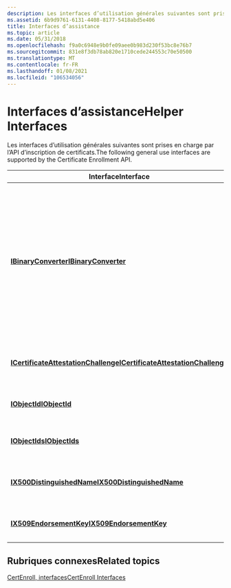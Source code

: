 ```yaml
---
description: Les interfaces d’utilisation générales suivantes sont prises en charge par l’API d’inscription de certificats.
ms.assetid: 6b9d9761-6131-4408-8177-5418abd5e406
title: Interfaces d’assistance
ms.topic: article
ms.date: 05/31/2018
ms.openlocfilehash: f9a0c6948e9b0fe09aee0b983d230f53bc8e76b7
ms.sourcegitcommit: 831e8f3db78ab820e1710cede244553c70e50500
ms.translationtype: MT
ms.contentlocale: fr-FR
ms.lasthandoff: 01/08/2021
ms.locfileid: "106534056"
---
```

# <a name="helper-interfaces"></a><span data-ttu-id="2d57c-103">Interfaces d’assistance</span><span class="sxs-lookup"><span data-stu-id="2d57c-103">Helper Interfaces</span></span>

<span data-ttu-id="2d57c-104">Les interfaces d’utilisation générales suivantes sont prises en charge par l’API d’inscription de certificats.</span><span class="sxs-lookup"><span data-stu-id="2d57c-104">The following general use interfaces are supported by the Certificate Enrollment API.</span></span>



| <span data-ttu-id="2d57c-105">Interface</span><span class="sxs-lookup"><span data-stu-id="2d57c-105">Interface</span></span>                                                                    | <span data-ttu-id="2d57c-106">Description</span><span class="sxs-lookup"><span data-stu-id="2d57c-106">Description</span></span>                                                                                                                                                            |
|------------------------------------------------------------------------------|------------------------------------------------------------------------------------------------------------------------------------------------------------------------|
| [<span data-ttu-id="2d57c-107">**IBinaryConverter**</span><span class="sxs-lookup"><span data-stu-id="2d57c-107">**IBinaryConverter**</span></span>](/windows/desktop/api/CertEnroll/nn-certenroll-ibinaryconverter)                                 | <span data-ttu-id="2d57c-108">Crée une chaîne encodée en Unicode à partir d’un tableau d’octets, crée un tableau d’octets à partir d’une chaîne encodée en Unicode et modifie le type d’encodage Unicode appliqué à une chaîne.</span><span class="sxs-lookup"><span data-stu-id="2d57c-108">Creates a Unicode-encoded string from a byte array, creates a byte array from a Unicode-encoded string, and modifies the type of Unicode encoding applied to a string.</span></span> |
| [<span data-ttu-id="2d57c-109">**ICertificateAttestationChallenge**</span><span class="sxs-lookup"><span data-stu-id="2d57c-109">**ICertificateAttestationChallenge**</span></span>](/windows/desktop/api/Certenroll/nn-certenroll-icertificateattestationchallenge) | <span data-ttu-id="2d57c-110">Prend en charge les défis liés à l’attestation de certificat.</span><span class="sxs-lookup"><span data-stu-id="2d57c-110">Supports certificate attestation challenges.</span></span>                                                                                                                           |
| [<span data-ttu-id="2d57c-111">**IObjectId**</span><span class="sxs-lookup"><span data-stu-id="2d57c-111">**IObjectId**</span></span>](/windows/desktop/api/CertEnroll/nn-certenroll-iobjectid)                                               | <span data-ttu-id="2d57c-112">Représente un identificateur d’objet.</span><span class="sxs-lookup"><span data-stu-id="2d57c-112">Represents an object identifier.</span></span>                                                                                                                                       |
| [<span data-ttu-id="2d57c-113">**IObjectIds**</span><span class="sxs-lookup"><span data-stu-id="2d57c-113">**IObjectIds**</span></span>](/windows/desktop/api/CertEnroll/nn-certenroll-iobjectids)                                             | <span data-ttu-id="2d57c-114">Gère une collection d’objets [**IObjectId**](/windows/desktop/api/CertEnroll/nn-certenroll-iobjectid) .</span><span class="sxs-lookup"><span data-stu-id="2d57c-114">Manages a collection of [**IObjectId**](/windows/desktop/api/CertEnroll/nn-certenroll-iobjectid) objects.</span></span>                                                                                                        |
| [<span data-ttu-id="2d57c-115">**IX500DistinguishedName**</span><span class="sxs-lookup"><span data-stu-id="2d57c-115">**IX500DistinguishedName**</span></span>](/windows/desktop/api/CertEnroll/nn-certenroll-ix500distinguishedname)                     | <span data-ttu-id="2d57c-116">Représente un nom unique X. 500.</span><span class="sxs-lookup"><span data-stu-id="2d57c-116">Represents an X.500 distinguished name.</span></span>                                                                                                                                |
| [<span data-ttu-id="2d57c-117">**IX509EndorsementKey**</span><span class="sxs-lookup"><span data-stu-id="2d57c-117">**IX509EndorsementKey**</span></span>](/windows/desktop/api/Certenroll/nn-certenroll-ix509endorsementkey)                           | <span data-ttu-id="2d57c-118">Interface de clé de type EK X. 509</span><span class="sxs-lookup"><span data-stu-id="2d57c-118">X.509 Endorsement Key Interface</span></span>                                                                                                                                        |



 

## <a name="related-topics"></a><span data-ttu-id="2d57c-119">Rubriques connexes</span><span class="sxs-lookup"><span data-stu-id="2d57c-119">Related topics</span></span>

<dl> <dt>

[<span data-ttu-id="2d57c-120">CertEnroll, interfaces</span><span class="sxs-lookup"><span data-stu-id="2d57c-120">CertEnroll Interfaces</span></span>](certenroll-interfaces.md)
</dt> </dl>

 

 



